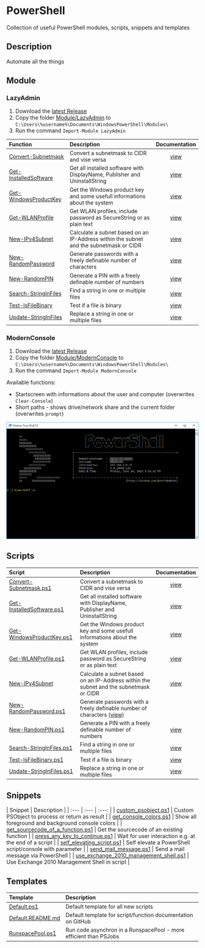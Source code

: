 # PowerShell
Collection of useful PowerShell modules, scripts, snippets and templates

## Description

Automate all the things

## Module

### LazyAdmin

1. Download the [latest Release](https://github.com/BornToBeRoot/PowerShell/releases/latest)
2. Copy the folder [Module/LazyAdmin](Module/LazyAdmin) to `C:\Users\%username%\Documents\WindowsPowerShell\Modules\`
3. Run the command `Import-Module LazyAdmin`

| Function | Description | Documentation | 
| :--- | :--- | :---: |
| [Convert-Subnetmask](Module/LazyAdmin/Convert-Subnetmask.ps1) | Convert a subnetmask to CIDR and vise versa | [view](Documentation/Convert-Subnetmask.README.md) |
| [Get-InstalledSoftware](Module/LazyAdmin/Get-InstalledSoftware.ps1) | Get all installed software with DisplayName, Publisher and UninstallString | [view](Documentation/Get-InstalledSoftware.README.md) |
| [Get-WindowsProductKey](Module/LazyAdmin/Get-WindowsProductKey.ps1) | Get the Windows product key and some usefull informations about the system | [view](Documentation/Get-WindowsProductKey.README.md) |
| [Get-WLANProfile](Module/LazyAdmin/Get-WLANProfile.ps1) | Get WLAN profiles, include password as SecureString or as plain text | [view ](Documentation/Get-WLANProfile.README.md) |
| [New-IPv4Subnet](Module/LazyAdmin/New-IPv4Subnet.ps1) | Calculate a subnet based on an IP-Address within the subnet and the subnetmask or CIDR | [view](Documentation/New-IPv4Subnet.README.md) |
| [New-RandomPassword](Module/LazyAdmin/New-RandomPassword.ps1) | Generate passwords with a freely definable number of characters | [view](Documentation/New-RandomPassword.README.md) |
| [New-RandomPIN](Module/LazyAdmin/New-RandomPIN.ps1) | Generate a PIN with a freely definable number of numbers | [view ](Documentation/New-RandomPIN.README.md) |
| [Search-StringInFiles](Module/LazyAdmin/Search-StringInFiles.ps1) | Find a string in one or multiple files | [view ](Documentation/Search-StringInFiles.README.md) |
| [Test-IsFileBinary](Module/LazyAdmin/Test-IsFileBinary.ps1) | Test if a file is binary | [view ](Documentation/Test-IsFileBinary.README.md) |
| [Update-StringInFiles](Module/LazyAdmin/Update-StringInFiles.ps1) | Replace a string in one or multiple files | [view ](Documentation/Update-StringInFiles.README.md)

### ModernConsole 

1. Download the [latest Release](https://github.com/BornToBeRoot/PowerShell/releases/latest) 
2. Copy the folder [Module/ModernConsole](Module/ModernConsole) to `C:\Users\%username%\Documents\WindowsPowerShell\Modules\`
3. Run the command `Import-Module ModernConsole`

Available functions:

* Startscreen with informations about the user and computer (overwrites `Clear-Console`)
* Short paths - shows drive/network share and the current folder (overwrites `prompt`)

![Screenshot](/Documentation/ModernConsole.png?raw=true)

## Scripts
| Script | Description | Documentation | 
| :--- | :--- | :---: |
| [Convert-Subnetmask.ps1](Scripts/Convert-Subnetmask.ps1) | Convert a subnetmask to CIDR and vise versa | [view ](Documentation/Convert-Subnetmask.README.md) |
| [Get-InstalledSoftware.ps1](Scripts/Get-InstalledSoftware.ps1) | Get all installed software with DisplayName, Publisher and UninstallString | [view](Documentation/Get-InstalledSoftware.README.md) |
| [Get-WindowsProductKey.ps1](Scripts/Get-WindowsProductKey.ps1) | Get the Windows product key and some usefull informations about the system | [view](Documentation/Get-WindowsProductKey.README.md) |
| [Get-WLANProfile.ps1](Scripts/Get-WLANProfile.ps1) | Get WLAN profiles, include password as SecureString or as plain text | [view ](Documentation/Get-WLANProfile.README.md)
| [New-IPv4Subnet](Scripts/New-IPv4Subnet.ps1) | Calculate a subnet based on an IP-Address within the subnet and the subnetmask or CIDR | [view](Documentation/New-IPv4Subnet.README.md) |
| [New-RandomPassword.ps1](Scripts/New-RandomPassword.ps1) | Generate passwords with a freely definable number of characters ([view](Documentation/New-RandomPassword.README.md))
| [New-RandomPIN.ps1](Scripts/New-RandomPIN.ps1) | Generate a PIN with a freely definable number of numbers | [view ](Documentation/New-RandomPIN.README.md) |
| [Search-StringInFiles.ps1](Scripts/Search-StringInFiles.ps1) | Find a string in one or multiple files | [view ](Documentation/Search-StringInFiles.README.md) |
| [Test-IsFileBinary.ps1](Scripts/Test-IsFileBinary.ps1) | Test if a file is binary | [view ](Documentation/Test-IsFileBinary.README.md) |
| [Update-StringInFiles.ps1](Scripts/Update-StringInFiles.ps1) | Replace a string in one or multiple files | [view ](Documentation/Update-StringInFiles.README.md) |

## Snippets

| Snippet | Description | 
| :--- | :--- | :---: |
| [custom_psobject.ps1](Snippets/custom_psobject.ps1) | Custom PSObject to process or return as result |
| [get_console_colors.ps1](Snippets/get_console_colors.ps1) | Show all foreground and background console colors |
| [get_sourcecode_of_a_function.ps1](Snippets/get_sourcecode_of_a_function.ps1) | Get the sourcecode of an existing function | 
| [press_any_key_to_continue.ps1](Snippets/press_any_key_to_continue.ps1) | Wait for user interaction e.g. at the end of a script | 
| [self_elevating_script.ps1](Snippets/self_elevating_script.ps1) | Self elevate a PowerShell script/console with parameter |
| [send_mail_message.ps1](Snippets/send_mail_message.ps1) | Send a mail message via PowerShell |
| [use_exchange_2010_management_shell.ps1](Snippets/use_exchange_2010_management_shell.ps1) | Use Exchange 2010 Management Shell in script |

## Templates

| Template | Description |
| :--- | :--- |
| [Default.ps1](Templates/Default.ps1) | Default template for all new scripts |
| [Default.README.md](Templates/Default.README.md) | Default template for script/function documentation on GitHub |
| [RunspacePool.ps1](Templates/RunspacePool.ps1) | Run code asynchron in a RunspacePool - more efficient than PSJobs |
